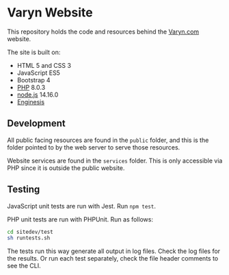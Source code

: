 # Varyn Website

This repository holds the code and resources behind the [Varyn.com](https://varyn.com) website.

The site is built on:

 * HTML 5 and CSS 3
 * JavaScript ES5
 * Bootstrap 4
 * [PHP](https://php.net) 8.0.3
 * [node.js](https://nodejs.org) 14.16.0
 * [Enginesis](https://enginesis.com)

## Development

All public facing resources are found in the `public` folder, and this is the folder pointed to by the web server to serve those resources.

Website services are found in the `services` folder. This is only accessible via PHP since it is outside the public website.

## Testing

JavaScript unit tests are run with Jest. Run `npm test`.

PHP unit tests are run with PHPUnit. Run as follows:

```bash
cd sitedev/test
sh runtests.sh
```

The tests run this way generate all output in log files. Check the log files for the results. Or run each test separately, check the file header comments to see the CLI.
